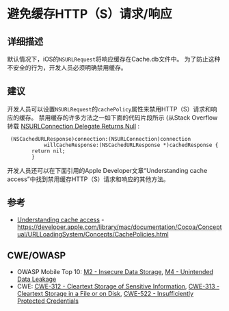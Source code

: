 # 避免缓存HTTP（S）请求/响应

## 详细描述 

默认情况下，iOS的`NSURLRequest`将响应缓存在Cache.db文件中。 为了防止这种不安全的行为，开发人员必须明确禁用缓存。

## 建议

开发人员可以设置`NSURLRequest`的`cachePolicy`属性来禁用HTTP（S）请求和响应的缓存。 禁用缓存的许多方法之一如下面的代码片段所示 (从Stack Overflow转载 [NSURLConnection Delegate Returns Null](http://stackoverflow.com/questions/30667340/nsurlconnection-delegate-returns-null) :

```   
 (NSCachedURLResponse)connection:(NSURLConnection)connection
            willCacheResponse:(NSCachedURLResponse *)cachedResponse {
        return nil;
        }
```

开发人员还可以在下面引用的Apple Developer文章“Understanding cache access”中找到禁用缓存HTTP（S）请求和响应的其他方法。

## 参考

 * [Understanding cache access](https://developer.apple.com/library/mac/documentation/Cocoa/Conceptual/URLLoadingSystem/Concepts/CachePolicies.html) - https://developer.apple.com/library/mac/documentation/Cocoa/Conceptual/URLLoadingSystem/Concepts/CachePolicies.html
 
## CWE/OWASP 

 * OWASP Mobile Top 10: [M2 - Insecure Data Storage](https://www.owasp.org/index.php/Mobile_Top_10_2014-M2), [M4 - Unintended Data Leakage](https://www.owasp.org/index.php/Mobile_Top_10_2014-M4)
 * CWE: [CWE-312 - Cleartext Storage of Sensitive Information](http://cwe.mitre.org/data/definitions/312.html), [CWE-313 - Cleartext Storage in a File or on Disk](http://cwe.mitre.org/data/definitions/313.html), [CWE-522 - Insufficiently Protected Credentials](http://cwe.mitre.org/data/definitions/522.html)
 
